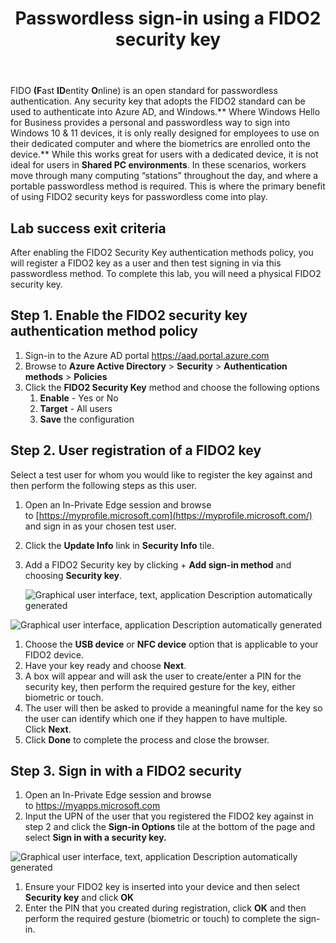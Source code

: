 ﻿---
id: pswdlessfido2
title: Passwordless sign-in using a FIDO2 security key 
sidebar_label: FIDO2 security keys
slug: /pswdlessfido2
---




FIDO **(F**ast **ID**entity **O**nline) is an open standard for passwordless authentication. Any security key that adopts the FIDO2 standard can be used to authenticate into Azure AD, and Windows.** Where Windows Hello for Business provides a personal and passwordless way to sign into Windows 10 & 11 devices, it is only really designed for employees to use on their dedicated computer and where the biometrics are enrolled onto the device.** While this works great for users with a dedicated device, it is not ideal for users in **Shared PC environments**. In these scenarios, workers move through many computing “stations” throughout the day, and where a portable passwordless method is required. This is where the primary benefit of using FIDO2 security keys for passwordless come into play.

## Lab success exit criteria
After enabling the FIDO2 Security Key authentication methods policy, you will register a FIDO2 key as a user and then test signing in via this passwordless method. To complete this lab, you will need a physical FIDO2 security key.

## Step 1. Enable the FIDO2 security key authentication method policy
1. Sign-in to the Azure AD portal <https://aad.portal.azure.com>
1. Browse to **Azure Active Directory** > **Security** > **Authentication methods** > **Policies**
1. Click the **FIDO2 Security Key** method and choose the following options
   1. **Enable** - Yes or No
   1. **Target** - All users
   1. **Save** the configuration
## Step 2. User registration of a FIDO2 key
Select a test user for whom you would like to register the key against and then perform the following steps as this user.

1. Open an In-Private Edge session and browse to [https://myprofile.microsoft.com](https://myprofile.microsoft.com/) and sign in as your chosen test user.
1. Click the **Update Info** link in **Security Info** tile.
1. Add a FIDO2 Security key by clicking + **Add sign-in method** and choosing **Security key**.

   ![Graphical user interface, text, application Description automatically generated](img/pswdlessfido2.001.png)

![Graphical user interface, application Description automatically generated](img/pswdlessfido2.002.png)

1. Choose the **USB device** or **NFC device** option that is applicable to your FIDO2 device.
1. Have your key ready and choose **Next**.
1. A box will appear and will ask the user to create/enter a PIN for the security key, then perform the required gesture for the key, either biometric or touch.
1. The user will then be asked to provide a meaningful name for the key so the user can identify which one if they happen to have multiple. Click **Next**.
1. Click **Done** to complete the process and close the browser.

## Step 3. Sign in with a FIDO2 security
1. Open an In-Private Edge session and browse to <https://myapps.microsoft.com>
1. Input the UPN of the user that you registered the FIDO2 key against in step 2 and click the **Sign-in Options** tile at the bottom of the page and select **Sign in with a security key.**


![Graphical user interface, text, application Description automatically generated](img/pswdlessfido2.003.png)

1. Ensure your FIDO2 key is inserted into your device and then select **Security key** and click **OK**
1. Enter the PIN that you created during registration, click **OK** and then perform the required gesture (biometric or touch) to complete the sign-in. 
